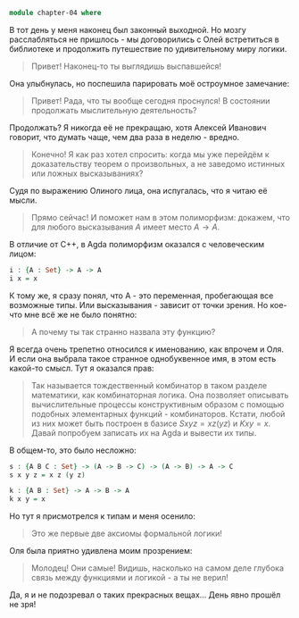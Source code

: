 ```agda
module chapter-04 where
```

В тот день у меня наконец был законный выходной. Но мозгу расслабляться не
пришлось - мы договорились с Олей встретиться в библиотеке и продолжить
путешествие по удивительному миру логики.

> Привет! Наконец-то ты выглядишь выспавшейся!

Она улыбнулась, но поспешила парировать моё остроумное замечание:

> Привет! Рада, что ты вообще сегодня проснулся! В состоянии продолжать
> мыслительную деятельность?

Продолжать? Я никогда её не прекращаю, хотя Алексей Иванович говорит, что
думать чаще, чем два раза в неделю - вредно.

> Конечно! Я как раз хотел спросить: когда мы уже перейдём к доказательству
> теорем о произвольных, а не заведомо истинных или ложных высказываниях?

Судя по выражению Олиного лица, она испугалась, что я читаю её мысли.

> Прямо сейчас! И поможет нам в этом полиморфизм: докажем, что для любого
> высказывания $A$ имеет место $A \rightarrow A$.

В отличие от C++, в Agda полиморфизм оказался с человеческим лицом:

```agda
i : {A : Set} -> A -> A
i x = x
```

К тому же, я сразу понял, что A - это переменная, пробегающая все возможные
типы. Или высказывания - зависит от точки зрения. Но кое-что мне всё же не
было понятно:

> А почему ты так странно назвала эту функцию?

Я всегда очень трепетно относился к именованию, как впрочем и Оля. И если она
выбрала такое странное однобуквенное имя, в этом есть какой-то смысл. Тут я
оказался прав:

> Так называется тождественный комбинатор в таком разделе математики, как
> комбинаторная логика. Она позволяет описывать вычислительные процессы
> конструктивным образом с помощью подобных элементарных функций -
> комбинаторов. Кстати, любой из них может быть построен в базисе
> $S x y z = x z (y z)$ и $K x y = x$. Давай попробуем записать их на Agda и
> вывести их типы.

В общем-то, это было несложно:

```agda
s : {A B C : Set} -> (A -> B -> C) -> (A -> B) -> A -> C
s x y z = x z (y z)

k : {A B : Set} -> A -> B -> A
k x y = x
```

Но тут я присмотрелся к типам и меня осенило:

> Это же первые две аксиомы формальной логики!

Оля была приятно удивлена моим прозрением:

> Молодец! Они самые! Видишь, насколько на самом деле глубока связь между
> функциями и логикой - а ты не верил!

Да, я и не подозревал о таких прекрасных вещах... День явно прошёл не зря!
